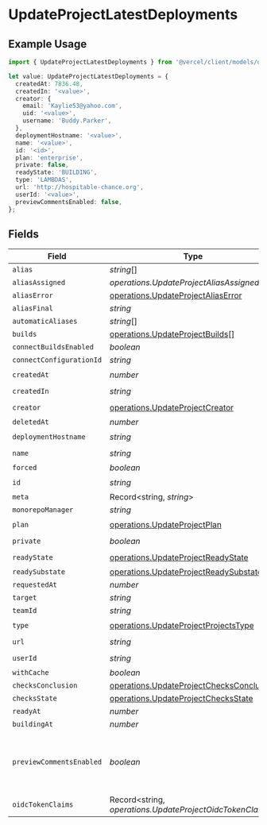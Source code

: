 # UpdateProjectLatestDeployments

## Example Usage

```typescript
import { UpdateProjectLatestDeployments } from '@vercel/client/models/operations';

let value: UpdateProjectLatestDeployments = {
  createdAt: 7836.48,
  createdIn: '<value>',
  creator: {
    email: 'Kaylie53@yahoo.com',
    uid: '<value>',
    username: 'Buddy.Parker',
  },
  deploymentHostname: '<value>',
  name: '<value>',
  id: '<id>',
  plan: 'enterprise',
  private: false,
  readyState: 'BUILDING',
  type: 'LAMBDAS',
  url: 'http://hospitable-chance.org',
  userId: '<value>',
  previewCommentsEnabled: false,
};
```

## Fields

| Field                    | Type                                                                                                 | Required           | Description                                                    | Example |
| ------------------------ | ---------------------------------------------------------------------------------------------------- | ------------------ | -------------------------------------------------------------- | ------- |
| `alias`                  | _string_[]                                                                                           | :heavy_minus_sign: | N/A                                                            |         |
| `aliasAssigned`          | _operations.UpdateProjectAliasAssigned_                                                              | :heavy_minus_sign: | N/A                                                            |         |
| `aliasError`             | [operations.UpdateProjectAliasError](../../models/operations/updateprojectaliaserror.md)             | :heavy_minus_sign: | N/A                                                            |         |
| `aliasFinal`             | _string_                                                                                             | :heavy_minus_sign: | N/A                                                            |         |
| `automaticAliases`       | _string_[]                                                                                           | :heavy_minus_sign: | N/A                                                            |         |
| `builds`                 | [operations.UpdateProjectBuilds](../../models/operations/updateprojectbuilds.md)[]                   | :heavy_minus_sign: | N/A                                                            |         |
| `connectBuildsEnabled`   | _boolean_                                                                                            | :heavy_minus_sign: | N/A                                                            |         |
| `connectConfigurationId` | _string_                                                                                             | :heavy_minus_sign: | N/A                                                            |         |
| `createdAt`              | _number_                                                                                             | :heavy_check_mark: | N/A                                                            |         |
| `createdIn`              | _string_                                                                                             | :heavy_check_mark: | N/A                                                            |         |
| `creator`                | [operations.UpdateProjectCreator](../../models/operations/updateprojectcreator.md)                   | :heavy_check_mark: | N/A                                                            |         |
| `deletedAt`              | _number_                                                                                             | :heavy_minus_sign: | N/A                                                            |         |
| `deploymentHostname`     | _string_                                                                                             | :heavy_check_mark: | N/A                                                            |         |
| `name`                   | _string_                                                                                             | :heavy_check_mark: | N/A                                                            |         |
| `forced`                 | _boolean_                                                                                            | :heavy_minus_sign: | N/A                                                            |         |
| `id`                     | _string_                                                                                             | :heavy_check_mark: | N/A                                                            |         |
| `meta`                   | Record<string, _string_>                                                                             | :heavy_minus_sign: | N/A                                                            |         |
| `monorepoManager`        | _string_                                                                                             | :heavy_minus_sign: | N/A                                                            |         |
| `plan`                   | [operations.UpdateProjectPlan](../../models/operations/updateprojectplan.md)                         | :heavy_check_mark: | N/A                                                            |         |
| `private`                | _boolean_                                                                                            | :heavy_check_mark: | N/A                                                            |         |
| `readyState`             | [operations.UpdateProjectReadyState](../../models/operations/updateprojectreadystate.md)             | :heavy_check_mark: | N/A                                                            |         |
| `readySubstate`          | [operations.UpdateProjectReadySubstate](../../models/operations/updateprojectreadysubstate.md)       | :heavy_minus_sign: | N/A                                                            |         |
| `requestedAt`            | _number_                                                                                             | :heavy_minus_sign: | N/A                                                            |         |
| `target`                 | _string_                                                                                             | :heavy_minus_sign: | N/A                                                            |         |
| `teamId`                 | _string_                                                                                             | :heavy_minus_sign: | N/A                                                            |         |
| `type`                   | [operations.UpdateProjectProjectsType](../../models/operations/updateprojectprojectstype.md)         | :heavy_check_mark: | N/A                                                            |         |
| `url`                    | _string_                                                                                             | :heavy_check_mark: | N/A                                                            |         |
| `userId`                 | _string_                                                                                             | :heavy_check_mark: | N/A                                                            |         |
| `withCache`              | _boolean_                                                                                            | :heavy_minus_sign: | N/A                                                            |         |
| `checksConclusion`       | [operations.UpdateProjectChecksConclusion](../../models/operations/updateprojectchecksconclusion.md) | :heavy_minus_sign: | N/A                                                            |         |
| `checksState`            | [operations.UpdateProjectChecksState](../../models/operations/updateprojectchecksstate.md)           | :heavy_minus_sign: | N/A                                                            |         |
| `readyAt`                | _number_                                                                                             | :heavy_minus_sign: | N/A                                                            |         |
| `buildingAt`             | _number_                                                                                             | :heavy_minus_sign: | N/A                                                            |         |
| `previewCommentsEnabled` | _boolean_                                                                                            | :heavy_minus_sign: | Whether or not preview comments are enabled for the deployment | false   |
| `oidcTokenClaims`        | Record<string, _operations.UpdateProjectOidcTokenClaims_>                                            | :heavy_minus_sign: | N/A                                                            |         |
